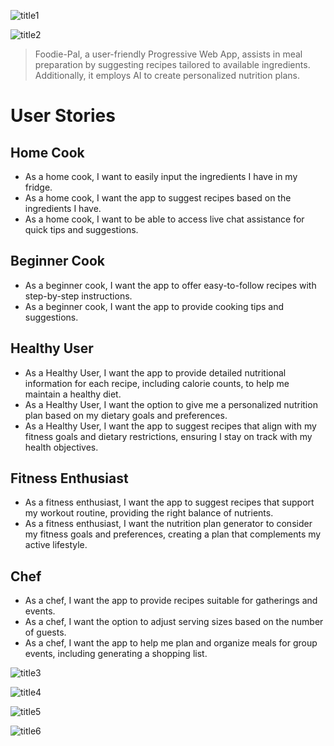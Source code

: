 ![title1](https://github.com/edgardhab/foodie-pal/assets/57774147/185c3aca-5c99-49c8-927b-c75d640b8472)

![title2](https://github.com/edgardhab/foodie-pal/assets/57774147/ae95d08e-ea0b-4c3a-b6f5-28c88b965a14)

>
> Foodie-Pal, a user-friendly Progressive Web App, assists in meal preparation by suggesting recipes tailored to available ingredients.
> Additionally, it employs AI to create personalized nutrition plans.
>

# User Stories

## Home Cook

- As a home cook, I want to easily input the ingredients I have in my fridge.
- As a home cook, I want the app to suggest recipes based on the ingredients I have.
- As a home cook,  I want to be able to access live chat assistance for quick tips and suggestions.

## Beginner Cook

- As a beginner cook, I want the app to offer easy-to-follow recipes with step-by-step instructions.
- As a beginner cook, I want the app to provide cooking tips and suggestions.

## Healthy User

- As a Healthy User, I want the app to provide detailed nutritional information for each recipe, including calorie counts, to help me maintain a healthy diet.
- As a Healthy User, I want the option to give me a personalized nutrition plan based on my dietary goals and preferences.
- As a Healthy User, I want the app to suggest recipes that align with my fitness goals and dietary restrictions, ensuring I stay on track with my health objectives.

## Fitness Enthusiast

- As a fitness enthusiast, I want the app to suggest recipes that support my workout routine, providing the right balance of nutrients.
- As a fitness enthusiast, I want the nutrition plan generator to consider my fitness goals and preferences, creating a plan that complements my active lifestyle.

## Chef

- As a chef, I want the app to provide recipes suitable for gatherings and events.
- As a chef, I want the option to adjust serving sizes based on the number of guests. 
- As a chef, I want the app to help me plan and organize meals for group events, including generating a shopping list.
 
![title3](https://github.com/edgardhab/foodie-pal/assets/57774147/f163f695-873c-4ead-b372-66d9979fdf55)

![title4](https://github.com/edgardhab/foodie-pal/assets/57774147/0883715c-94ce-48f0-b4f1-a64343d03d1d)

![title5](https://github.com/edgardhab/foodie-pal/assets/57774147/f4af602b-b13e-4751-9b69-6978e91b8d3a)

![title6](https://github.com/edgardhab/foodie-pal/assets/57774147/14a7dca0-ad36-4536-bc06-3301a808a79e)

